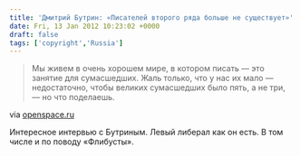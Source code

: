 ```yaml
---
title: 'Дмитрий Бутрин: «Писателей второго ряда больше не существует»'
date: Fri, 13 Jan 2012 10:23:02 +0000
draft: false
tags: ['copyright','Russia']
---
```


> Мы живем в очень хорошем мире, в котором писать — это занятие для сумасшедших. Жаль только, что у нас их мало — недостаточно, чтобы великих сумасшедших было пять, а не три, — но что поделаешь.

via [openspace.ru](http://www.openspace.ru/literature/events/details/33327/page2/)

Интересное интервью с Бутриным. Левый либерал как он есть. В том числе и по поводу «Флибусты».
